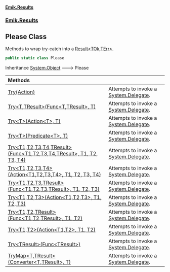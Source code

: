#### [Emik.Results](index.md 'index')
### [Emik.Results](Emik.Results.md 'Emik.Results')

## Please Class

Methods to wrap try-catch into a [Result&lt;TOk,TErr&gt;](Result_TOk,TErr_.md 'Emik.Results.Result<TOk,TErr>').

```csharp
public static class Please
```

Inheritance [System.Object](https://docs.microsoft.com/en-us/dotnet/api/System.Object 'System.Object') &#129106; Please

| Methods | |
| :--- | :--- |
| [Try(Action)](Please.Try(Action).md 'Emik.Results.Please.Try(System.Action)') | Attempts to invoke a [System.Delegate](https://docs.microsoft.com/en-us/dotnet/api/System.Delegate 'System.Delegate'). |
| [Try&lt;T,TResult&gt;(Func&lt;T,TResult&gt;, T)](Please.Try(Func,T).md 'Emik.Results.Please.Try<T,TResult>(System.Func<T,TResult>, T)') | Attempts to invoke a [System.Delegate](https://docs.microsoft.com/en-us/dotnet/api/System.Delegate 'System.Delegate'). |
| [Try&lt;T&gt;(Action&lt;T&gt;, T)](Please.Try(Action,T).md 'Emik.Results.Please.Try<T>(System.Action<T>, T)') | Attempts to invoke a [System.Delegate](https://docs.microsoft.com/en-us/dotnet/api/System.Delegate 'System.Delegate'). |
| [Try&lt;T&gt;(Predicate&lt;T&gt;, T)](Please.Try(Predicate,T).md 'Emik.Results.Please.Try<T>(System.Predicate<T>, T)') | Attempts to invoke a [System.Delegate](https://docs.microsoft.com/en-us/dotnet/api/System.Delegate 'System.Delegate'). |
| [Try&lt;T1,T2,T3,T4,TResult&gt;(Func&lt;T1,T2,T3,T4,TResult&gt;, T1, T2, T3, T4)](Please.Try(Func,T1,T2,T3,T4).md 'Emik.Results.Please.Try<T1,T2,T3,T4,TResult>(System.Func<T1,T2,T3,T4,TResult>, T1, T2, T3, T4)') | Attempts to invoke a [System.Delegate](https://docs.microsoft.com/en-us/dotnet/api/System.Delegate 'System.Delegate'). |
| [Try&lt;T1,T2,T3,T4&gt;(Action&lt;T1,T2,T3,T4&gt;, T1, T2, T3, T4)](Please.Try(Action,T1,T2,T3,T4).md 'Emik.Results.Please.Try<T1,T2,T3,T4>(System.Action<T1,T2,T3,T4>, T1, T2, T3, T4)') | Attempts to invoke a [System.Delegate](https://docs.microsoft.com/en-us/dotnet/api/System.Delegate 'System.Delegate'). |
| [Try&lt;T1,T2,T3,TResult&gt;(Func&lt;T1,T2,T3,TResult&gt;, T1, T2, T3)](Please.Try(Func,T1,T2,T3).md 'Emik.Results.Please.Try<T1,T2,T3,TResult>(System.Func<T1,T2,T3,TResult>, T1, T2, T3)') | Attempts to invoke a [System.Delegate](https://docs.microsoft.com/en-us/dotnet/api/System.Delegate 'System.Delegate'). |
| [Try&lt;T1,T2,T3&gt;(Action&lt;T1,T2,T3&gt;, T1, T2, T3)](Please.Try(Action,T1,T2,T3).md 'Emik.Results.Please.Try<T1,T2,T3>(System.Action<T1,T2,T3>, T1, T2, T3)') | Attempts to invoke a [System.Delegate](https://docs.microsoft.com/en-us/dotnet/api/System.Delegate 'System.Delegate'). |
| [Try&lt;T1,T2,TResult&gt;(Func&lt;T1,T2,TResult&gt;, T1, T2)](Please.Try(Func,T1,T2).md 'Emik.Results.Please.Try<T1,T2,TResult>(System.Func<T1,T2,TResult>, T1, T2)') | Attempts to invoke a [System.Delegate](https://docs.microsoft.com/en-us/dotnet/api/System.Delegate 'System.Delegate'). |
| [Try&lt;T1,T2&gt;(Action&lt;T1,T2&gt;, T1, T2)](Please.Try(Action,T1,T2).md 'Emik.Results.Please.Try<T1,T2>(System.Action<T1,T2>, T1, T2)') | Attempts to invoke a [System.Delegate](https://docs.microsoft.com/en-us/dotnet/api/System.Delegate 'System.Delegate'). |
| [Try&lt;TResult&gt;(Func&lt;TResult&gt;)](Please.Try(Func).md 'Emik.Results.Please.Try<TResult>(System.Func<TResult>)') | Attempts to invoke a [System.Delegate](https://docs.microsoft.com/en-us/dotnet/api/System.Delegate 'System.Delegate'). |
| [TryMap&lt;T,TResult&gt;(Converter&lt;T,TResult&gt;, T)](Please.TryMap(Converter,T).md 'Emik.Results.Please.TryMap<T,TResult>(System.Converter<T,TResult>, T)') | Attempts to invoke a [System.Delegate](https://docs.microsoft.com/en-us/dotnet/api/System.Delegate 'System.Delegate'). |
